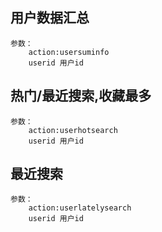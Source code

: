 ## 用户数据汇总
	参数：
		action:usersuminfo
		userid 用户id
		
## 热门/最近搜索,收藏最多
	参数：
		action:userhotsearch
		userid 用户id

## 最近搜索
	参数：
		action:userlatelysearch
		userid 用户id

